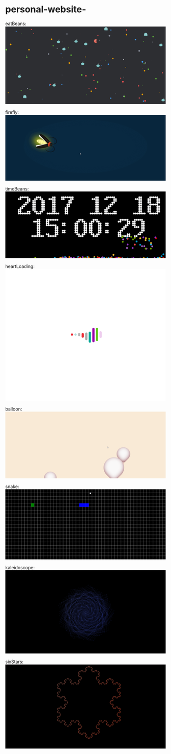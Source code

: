 # personal-website-
eatBeans:
![image](https://github.com/strangerDemon/personal-website-/blob/master/static/images/demosCover/eatBeans.gif)

firefly:
![image](https://github.com/strangerDemon/personal-website-/blob/master/static/images/demosCover/firefly.gif)

timeBeans:
![image](https://github.com/strangerDemon/personal-website-/blob/master/static/images/demosCover/timeBeans.gif)

heartLoading:
![image](https://github.com/strangerDemon/personal-website-/blob/master/static/images/demosCover/heartLoading.gif)

balloon:
![image](https://github.com/strangerDemon/personal-website-/blob/master/static/images/demosCover/balloon.gif)

snake:
![image](https://github.com/strangerDemon/personal-website-/blob/master/static/images/demosCover/snake.gif)

kaleidoscope:
![image](https://github.com/strangerDemon/personal-website-/blob/master/static/images/demosCover/kaleidoscope.gif)

sixStars:
![image](https://github.com/strangerDemon/personal-website-/blob/master/static/images/demosCover/sixStars.gif)
